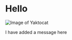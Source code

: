 # Hello
![Image of Yaktocat](https://octodex.github.com/images/yaktocat.png)




I have added a message here
